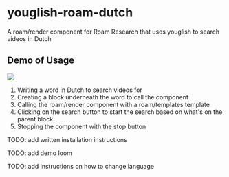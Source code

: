 # youglish-roam-dutch
A roam/render component for Roam Research that uses youglish to search videos in Dutch 

## Demo of Usage

![](https://github.com/clarapastore/youglish-roam-dutch/blob/main/core.cljs)

1) Writing a word in Dutch to search videos for
2) Creating a block underneath the word to call the component
3) Calling the roam/render component with a roam/templates template
4) Clicking on the search button to start the search based on what's on the parent block
5) Stopping the component with the stop button


TODO: add written installation instructions

TODO: add demo loom

TODO: add instructions on how to change language
